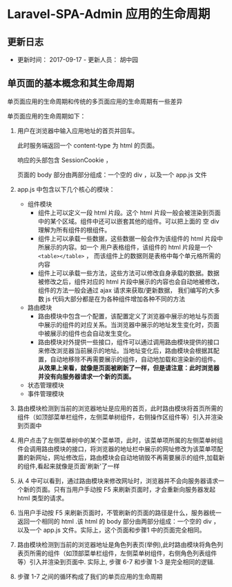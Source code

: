 # Laravel-SPA-Admin 应用的生命周期

## 更新日志

-   更新时间： 2017-09-17  - 更新人员： 胡中园

## 单页面的基本概念和其生命周期

单页面应用的生命周期和传统的多页面应用的生命周期有一些差异

单页面应用的生命周期如下：

1.  用户在浏览器中输入应用地址的首页并回车。

    此时服务端返回一个 content-type 为 html 的页面。

    响应的头部包含 SessionCookie ，

    页面的 body 部分由两部分组成：一个空的 div ，以及一个 app.js 文件

2.  app.js 中包含以下几个核心的模块：

    -   组件模块
        -   组件上可以定义一段 html 片段。这个 html 片段一般会被渲染到页面中的某个区域。组件中还可以嵌套其他的组件。可以把上面的 空 div 理解为所有组件的根组件。
        -   组件上可以承载一些数据，这些数据一般会作为该组件的 html 片段中所展示的内容。如一个 用户表格组件，该组件的 html 片段是一个 `<table></table>` ， 而该组件上的数据则是表格中每个单元格所需的内容
        -   组件上可以承载一些方法，这些方法可以修改自身承载的数据。数据被修改之后，组件对应的 html 片段中展示的内容也会自动地被修改，组件的方法一般会通过 ajax 请求来获取/更新数据， 我们编写的大多数 js 代码大部分都是在为各种组件增加各种不同的方法
    -   路由模块
        -   路由模块中包含一个配置，该配置定义了浏览器中展示的地址与页面中展示的组件的对应关系。当浏览器中展示的地址发生变化时，页面中被展示的组件也会自动发生变化。
        -   路由模块对外提供一些接口，组件可以通过调用路由模块提供的接口来修改浏览器当前展示的地址。当地址变化后，路由模块会根据其配置，自动地移除不再需要展示的组件，自动地加载和渲染新的组件。**从效果上来看，就像是页面被刷新了一样，但是请注意：此时浏览器并没有向服务器请求一个新的页面。**
    -   状态管理模块
    -   事件管理模块

3.  路由模块检测到当前的浏览器地址是应用的首页，此时路由模块将首页所需的组件（如顶部菜单栏组件，左侧菜单树组件，右侧操作区组件等）引入并渲染到页面中

4.  用户点击了左侧菜单树中的某个菜单项，此时，该菜单项所属的左侧菜单树组件会调用路由模块的接口，将浏览器的地址栏中展示的网址修改为该菜单项配置的新网址，网址修改后，路由模块会自动地销毁不再需要展示的组件,加载新的组件,看起来就像是页面'刷新'了一样

5.  从 4 中可以看到，通过路由模块来修改网址时，浏览器并不会向服务器请求一个新的页面。只有当用户手动按 F5 来刷新页面时，才会重新向服务器发起 html 类型的请求。

6.  当用户手动按 F5 来刷新页面时，不管刷新的页面的路径是什么，服务器统一返回一个相同的 html .该 html 的 body 部分由两部分组成：一个空的 div ，以及一个 app.js 文件。实际上，这个页面和步骤1 中的页面完全相同。

7.  路由模块检测到当前的浏览器地址是角色列表页(举例),此时路由模块将角色列表页所需的组件（如顶部菜单栏组件，左侧菜单树组件，右侧角色列表组件等）引入并渲染到页面中. 实际上, 步骤 6-7 和步骤 1-3 是完全相同的逻辑.

8.  步骤 1-7 之间的循环构成了我们的单页应用的生命周期